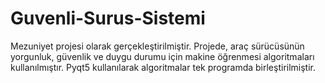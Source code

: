 # Guvenli-Surus-Sistemi
Mezuniyet projesi olarak gerçekleştirilmiştir. Projede, araç sürücüsünün yorgunluk, güvenlik ve duygu durumu için makine öğrenmesi algoritmaları kullanılmıştır. Pyqt5 kullanılarak algoritmalar tek programda birleştirilmiştir.
